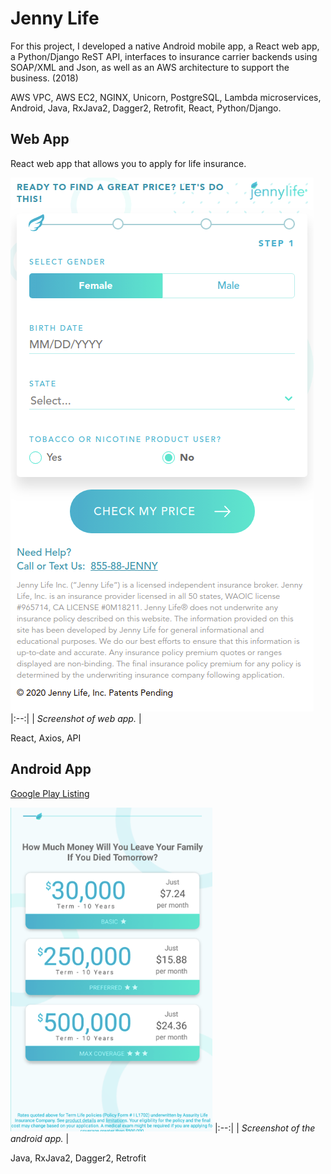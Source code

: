 # Jenny Life

For this project, I developed a native Android mobile app, a React web app, a Python/Django ReST API, interfaces to insurance carrier backends using SOAP/XML and Json, as well as an AWS architecture to support the business.  (2018)

AWS VPC, AWS EC2, NGINX, Unicorn, PostgreSQL, Lambda microservices, Android, Java, RxJava2, Dagger2, Retrofit, React, Python/Django.

## Web App

React web app that allows you to apply for life insurance.

![Website](images/jennylife-web.png)
|:--:| 
| *Screenshot of web app.* |

React, Axios, API

## Android App

[Google Play Listing](https://play.google.com/store/apps/details?id=com.jennylife.jennylife&hl=en_US)

![Android App](images/jennylife-android.png)
|:--:|
| *Screenshot of the android app.* |

Java, RxJava2, Dagger2, Retrofit  


